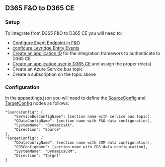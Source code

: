 ## D365 F&O to D365 CE

### Setup
To integrate from D365 F&O to D365 CE you will need to:
 - [Configure Event Endpoint in F&O](./Configuring-Levridge-Entity-Event-Endpoint.md) 
 - [configure Levridge Entity Events](./Configuring-Levridge-Entity-Events.md)
 - [Create an application ID](https://docs.microsoft.com/en-us/azure/active-directory/develop/quickstart-register-app) for the integration framework to authenticate to D365 CE
 - [Create an application user in D365 CE](https://docs.microsoft.com/en-us/dynamics365/customer-engagement/developer/use-multi-tenant-server-server-authentication#create-an-application-user--associated-with-the-registered-application--in-) and assign the proper role(s)
 - Create an Azure Service bus topic
 - Create a subscription on the topic above

### Configuration
In the appsettings.json you will need to define the [SourceConfig](./SourceConfig.md) and [TargetConfig](./TargetConfig.md) nodes as follows:

    "SourceConfig": {
        "ServiceBusConfigName": [section name with service bus topic],
        "ODataConfigName": [section name with F&O data configuration],
        "SystemName": "DynamicsAX",
        "Direction": "Source"
    },
    "TargetConfig": {
        "ODataConfigName": [section name with CRM data configuration],
        "CDSConfigName": [section name with CDS data configuration],
        "SystemName": "DynamicsCRM",
        "Direction": "Target"
    }


